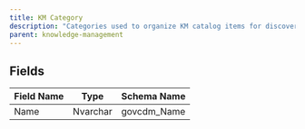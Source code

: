 ```yaml
---
title: KM Category
description: "Categories used to organize KM catalog items for discovery and filtering."
parent: knowledge-management
---
```


## Fields

| Field Name | Type | Schema Name |
|------------|------|-------------|
| Name | Nvarchar | govcdm_Name |
